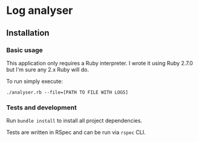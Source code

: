 # Log analyser

## Installation

### Basic usage

This application only requires a Ruby interpreter. I wrote it using
Ruby 2.7.0 but I'm sure any 2.x Ruby will do.

To run simply execute:

`./analyser.rb --file=[PATH TO FILE WITH LOGS]`

### Tests and development

Run `bundle install` to install all project dependencies.

Tests are written in RSpec and can be run via `rspec` CLI.
